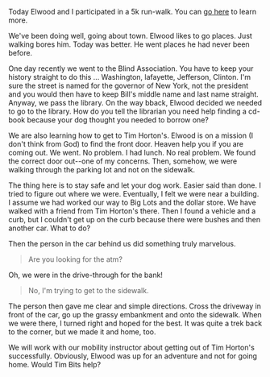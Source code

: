 <html><body><p>Today Elwood and I participated in a 5k run-walk. You can <a href="http://thewingedox.blogspot.com/2007/05/5k.html">go here</a>
to learn more.
</p><p>We've been doing well, going about town. Elwood likes to go places. Just walking bores him. Today was better. He went places he had never been before.
</p><p>One day recently we went to the Blind Association. You have to keep your history straight to do this ... Washington, lafayette, Jefferson, Clinton. I'm
sure the street is named for the governor of New York, not the president and you would then have to keep Bill's middle name and last name straight. Anyway,
we pass the library. On the way bback, Elwood decided we needed to go to the library. How do you tell the librarian you need help finding a cd-book because
your dog thought you needed to borrow one?
</p><p>We are also learning how to get to Tim Horton's. Elwood is on a mission (I don't think from God) to find the front door. Heaven help you if you are coming
out. We went. No problem. I had lunch. No real problem. We found the correct door out--one of my concerns. Then, somehow, we were walking through the parking
lot and not on the sidewalk.
</p><p>The thing here is to stay safe and let your dog work. Easier said than done. I tried to figure out where we were. Eventually, I felt we were near a building.
I assume we had worked our way to Big Lots and the dollar store. We have walked with a friend from Tim Horton's there. Then I found a vehicle and a curb,
but I couldn't get up on the curb because there were bushes and then another car. What to do?
</p><p>Then the person in the car behind us did something truly marvelous.
</p><blockquote>
Are you looking for the atm?
</blockquote>
<p>Oh, we were in the drive-through for the bank!
</p><blockquote>
No, I'm trying to get to the sidewalk.
</blockquote>
<p>The person then gave me clear and simple directions. Cross the driveway in front of the car, go up the grassy embankment and onto the sidewalk. When
we were there, I turned right and hoped for the best. It was quite a trek back to the corner, but we made it and home, too.
</p><p>We will work with our mobility instructor about getting out of Tim Horton's successfully. Obviously, Elwood was up for an adventure and not for going
home. Would Tim Bits help?</p></body></html>